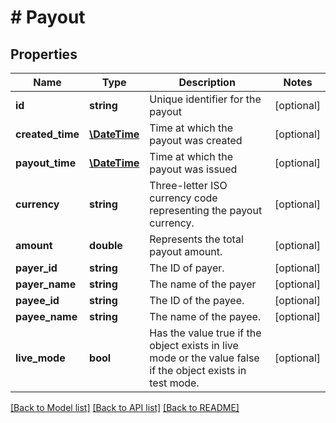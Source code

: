 # # Payout

## Properties

Name | Type | Description | Notes
------------ | ------------- | ------------- | -------------
**id** | **string** | Unique identifier for the payout | [optional] 
**created_time** | [**\DateTime**](\DateTime.md) | Time at which the payout was created | [optional] 
**payout_time** | [**\DateTime**](\DateTime.md) | Time at which the payout was issued | [optional] 
**currency** | **string** | Three-letter ISO currency code representing the payout currency. | [optional] 
**amount** | **double** | Represents the total payout amount. | [optional] 
**payer_id** | **string** | The ID of payer. | [optional] 
**payer_name** | **string** | The name of the payer | [optional] 
**payee_id** | **string** | The ID of the payee. | [optional] 
**payee_name** | **string** | The name of the payee. | [optional] 
**live_mode** | **bool** | Has the value true if the object exists in live mode or the value false if the object exists in test mode. | [optional] 

[[Back to Model list]](../../README.md#documentation-for-models) [[Back to API list]](../../README.md#documentation-for-api-endpoints) [[Back to README]](../../README.md)


